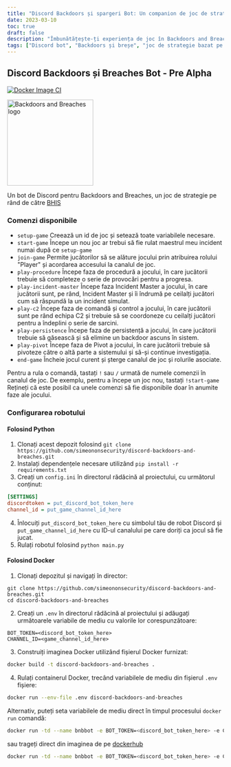 ```yaml
---
title: "Discord Backdoors și spargeri Bot: Un companion de joc de strategie pe rând de joc"
date: 2023-03-10
toc: true
draft: false
description: "Îmbunătățește-ți experiența de joc în Backdoors and Breaches cu acest robot Discord pre-alpha, care oferă comenzi pentru a facilita jocul și interacțiunea."
tags: ["Discord bot", "Backdoors și breșe", "joc de strategie bazat pe turnuri", "partener de joc", "comenzi de joc", "joc de strategie bot", "BHIS", "Black Hills InfoSec", "comandantul incidentului", "Echipa C2", "faze de joc", "configurare joc", "instrucțiuni de joc", "canal de joc", "Python bot", "Docker bot", "automatizarea jocurilor", "joc de colaborare", "coordonarea jocului", "joc de securitate cibernetică", "securitatea informațiilor", "dezvoltarea de jocuri", "sfaturi de joc", "joc multiplayer", "roluri de joc", "provocări de joc", "faze de joc", "configurarea mediului de joc", "bot dockerizat", "Dependențe Python"]
---
```


## Discord Backdoors și Breaches Bot - Pre Alpha

[![Docker Image CI](https://github.com/simeononsecurity/discord-backdoors-and-breaches/actions/workflows/docker-image.yml/badge.svg)](https://github.com/simeononsecurity/discord-backdoors-and-breaches/actions/workflows/docker-image.yml)

<img src="https://github.com/simeononsecurity/discord-backdoors-and-breaches/blob/main/.github/images/bnb-dark.png?raw=true" alt="Backdoors and Breaches logo" width="200"/>


Un bot de Discord pentru Backdoors and Breaches, un joc de strategie pe rând de către [BHIS](https://www.blackhillsinfosec.com/projects/backdoorsandbreaches/)

### Comenzi disponibile

- `setup-game` Creează un id de joc și setează toate variabilele necesare.
- `start-game` Începe un nou joc ar trebui să fie rulat maestrul meu incident numai după ce `setup-game`
- `join-game` Permite jucătorilor să se alăture jocului prin atribuirea rolului "Player" și acordarea accesului la canalul de joc.
- `play-procedure` Începe faza de procedură a jocului, în care jucătorii trebuie să completeze o serie de provocări pentru a progresa.
- `play-incident-master` Începe faza Incident Master a jocului, în care jucătorii sunt, pe rând, Incident Master și îi îndrumă pe ceilalți jucători cum să răspundă la un incident simulat.
- `play-c2` Începe faza de comandă și control a jocului, în care jucătorii sunt pe rând echipa C2 și trebuie să se coordoneze cu ceilalți jucători pentru a îndeplini o serie de sarcini.
- `play-persistence` Începe faza de persistență a jocului, în care jucătorii trebuie să găsească și să elimine un backdoor ascuns în sistem.
- `play-pivot` Începe faza de Pivot a jocului, în care jucătorii trebuie să pivoteze către o altă parte a sistemului și să-și continue investigația.
- `end-game` Încheie jocul curent și șterge canalul de joc și rolurile asociate.

Pentru a rula o comandă, tastați `!` sau `/` urmată de numele comenzii în canalul de joc. De exemplu, pentru a începe un joc nou, tastați `!start-game` Rețineți că este posibil ca unele comenzi să fie disponibile doar în anumite faze ale jocului.
### Configurarea robotului

#### Folosind Python

1. Clonați acest depozit folosind `git clone https://github.com/simeononsecurity/discord-backdoors-and-breaches.git`
2. Instalați dependențele necesare utilizând `pip install -r requirements.txt`
3. Creați un `config.ini` în directorul rădăcină al proiectului, cu următorul conținut:
```ini
[SETTINGS]
discordtoken = put_discord_bot_token_here
channel_id = put_game_channel_id_here
```
4. Înlocuiți `put_discord_bot_token_here` cu simbolul tău de robot Discord și `put_game_channel_id_here` cu ID-ul canalului pe care doriți ca jocul să fie jucat.
5. Rulați robotul folosind `python main.py`

#### Folosind Docker

1. Clonați depozitul și navigați în director:
```
git clone https://github.com/simeononsecurity/discord-backdoors-and-breaches.git
cd discord-backdoors-and-breaches
```
2. Creați un `.env` în directorul rădăcină al proiectului și adăugați următoarele variabile de mediu cu valorile lor corespunzătoare:
```env
BOT_TOKEN=<discord_bot_token_here>
CHANNEL_ID=<game_channel_id_here>
```
3. Construiți imaginea Docker utilizând fișierul Docker furnizat:
```bash
docker build -t discord-backdoors-and-breaches .
```
4. Rulați containerul Docker, trecând variabilele de mediu din fișierul `.env` fișiere:
```bash
docker run --env-file .env discord-backdoors-and-breaches
```

Alternativ, puteți seta variabilele de mediu direct în timpul procesului `docker run` comandă:
```bash
docker run -td --name bnbbot -e BOT_TOKEN=<discord_bot_token_here> -e CHANNEL_ID=<game_channel_id_here> discord-backdoors-and-breaches
```
sau trageți direct din imaginea de pe [dockerhub](https://hub.docker.com/r/simeononsecurity/discord-backdoors-and-breaches)
```bash
docker run -td --name bnbbot -e BOT_TOKEN=<discord_bot_token_here> -e CHANNEL_ID=<game_channel_id_here> simeononsecurity/discord-backdoors-and-breaches:latest
```

